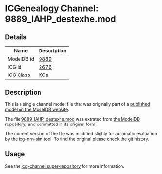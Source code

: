 # ICGenealogy Channel: 9889\_IAHP\_destexhe.mod

## Details

Name | Description
---- | -----------
ModelDB id | [9889](http://senselab.med.yale.edu/ModelDB/ShowModel.cshtml?model=9889)
ICG id | [2676](http://icg.neurotheory.ox.ac.uk/channels/5/2676)
ICG Class | [KCa](http://icg.neurotheory.ox.ac.uk/channels/5)

## Description

This is a single channel model file that was originally part of a [published model on the ModelDB website](http://senselab.med.yale.edu/mModelDB/ShowModel.cshtml?model=9889).


The file [9889\_IAHP\_destexhe.mod](9889_IAHP_destexhe.mod) was extrated from [the ModelDB repository](http://senselab.med.yale.edu/ModelDB/ShowModel.cshtml?model=9889), and committed in its original form.

The current version of the file was modified slighly for automatic evaluation by the [icg-nrn-sim](https://github.com/icgenealogy/icg-nrn-sim) tool. To find the original please check the git history.


## Usage

See the [icg-channel super-repository](https://github.com/icgenealogy/icg-channels) for more information.
